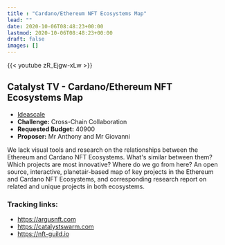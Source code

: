 ```yaml
---
title : "Cardano/Ethereum NFT Ecosystems Map"
lead: ""
date: 2020-10-06T08:48:23+00:00
lastmod: 2020-10-06T08:48:23+00:00
draft: false
images: []
---
```


{{<  youtube zR_Ejgw-xLw >}}

## Catalyst TV - Cardano/Ethereum NFT Ecosystems Map

- [Ideascale](https://cardano.ideascale.com/c/idea/414170)
- **Challenge:** Cross-Chain Collaboration
- **Requested Budget:** 40900
- **Proposer:** Mr Anthony and Mr Giovanni

We lack visual tools and research on the relationships between the Ethereum and Cardano NFT Ecosystems. What's similar between them? Which projects are most innovative? Where do we go from here? An open source, interactive, planetair-based map of key projects in the Ethereum and Cardano NFT Ecosystems, and corresponding research report on related and unique projects in both ecosystems.

### Tracking links:

- <https://argusnft.com>
- <https://catalystswarm.com>
- <https://nft-guild.io>


